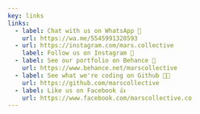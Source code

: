 ```yaml
---
key: links
links:
  - label: Chat with us on WhatsApp 💬
    url: https://wa.me/5545991328593
  - url: https://instagram.com/mars.collective
    label: Follow us on Instagram 📸
  - label: See our portfolio on Behance 🎨
    url: https://www.behance.net/marscollective
  - label: See what we're coding on Github 🧑‍💻
    url: https://github.com/marscollective
  - label: Like us on Facebook 👍
    url: https://www.facebook.com/marscollective.co
---
```

